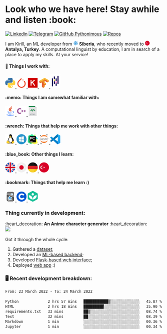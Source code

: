 <h1> Look who we have here! Stay awhile and listen :book: </h1>

[![Linkedin](https://img.shields.io/badge/-kirnikolaev-blue?style=flat&logo=Linkedin&logoColor=white&link=https://www.linkedin.com/in/kirnikolaev/)](https://www.linkedin.com/in/kirnikolaev/)
[![Telegram](https://img.shields.io/badge/-Ophelion-0088cc?style=flat&logo=Telegram&logoColor=white&link=https://web.telegram.org/#/im?p=@Ophelion)](https://web.telegram.org/#/im?p=@Ophelion)
[![GitHub Pythonimous](https://img.shields.io/github/followers/Pythonimous?label=follow&style=social)](https://github.com/Pythonimous)
[![Repos](https://badges.pufler.dev/repos/Pythonimous)](https://badges.pufler.dev)

<p>I am Kirill, an ML developer from
   <img alt="Siberia" title="Siberia" width="15px" src="https://raw.githubusercontent.com/Pythonimous/Pythonimous/main/assets/geo/snow.svg"> <b>Siberia</b>, who recently moved to <img alt="Turkey" title="Turkey" width="15px" src="https://raw.githubusercontent.com/Pythonimous/Pythonimous/main/assets/geo/turkey.svg" /> <b>Antalya, Turkey</b>. A computational linguist by education, I am in search of a place to apply my skills. At your service!</p>

<h4> 🔭 Things I work with: </h4>
<!-- languages -->
<a href="https://www.python.org/">
   <img alt="Python" title="Python" width="32px" src="https://raw.githubusercontent.com/Pythonimous/Pythonimous/main/assets/python.svg" />
</a>
<!-- tools -->
<a href="https://pytorch.org/">
   <img alt="Pytorch" title="Pytorch" width="32px" src="https://raw.githubusercontent.com/Pythonimous/Pythonimous/main/assets/pytorch.svg" />
</a>
<a href="https://keras.io/">
   <img alt="Keras" title="Keras" width="32px" src="https://raw.githubusercontent.com/Pythonimous/Pythonimous/main/assets/keras.png" />
</a>
<a href="https://www.tensorflow.org/">
   <img alt="Tensorflow" title="Tensorflow" width="32px" src="https://raw.githubusercontent.com/Pythonimous/Pythonimous/main/assets/tensorflow.svg" />
</a>
<a href="https://pandas.pydata.org/">
   <img alt="Pandas" title="Pandas" width="32px" src="https://raw.githubusercontent.com/Pythonimous/Pythonimous/main/assets/pandas.svg" />
</a>

<h4> :memo: Things I am somewhat familiar with: </h4>
<!-- languages -->
<a href="https://www.java.com/">
   <img alt="Java" title="Python" width="32px" src="https://raw.githubusercontent.com/Pythonimous/Pythonimous/main/assets/java.svg" />
</a>
<a href="https://en.cppreference.com/w/">
   <img alt="C++" title="C++" width="32px" src="https://raw.githubusercontent.com/Pythonimous/Pythonimous/main/assets/cpp.svg" />
</a>
<a href="https://html.spec.whatwg.org/multipage/">
   <img alt="HTML" title="HTML" width="32px" src="https://raw.githubusercontent.com/Pythonimous/Pythonimous/main/assets/html.svg" />
</a>

<h4> :wrench: Things that help me work with other things: </h4>
<!-- OS -->
<a href="https://www.linux.org/">
   <img alt="Linux" title="Linux" width="32px" src="https://raw.githubusercontent.com/Pythonimous/Pythonimous/main/assets/linux.svg" />
</a>
<!-- tools -->
<a href="https://www.microsoft.com/en-us/windows">
   <img alt="Windows" title="Windows" width="32px" src="https://raw.githubusercontent.com/Pythonimous/Pythonimous/main/assets/windows.svg" />
</a>
<a href="https://www.jetbrains.com/pycharm/">
   <img alt="Pycharm" title="Pycharm" width="32px" src="https://raw.githubusercontent.com/Pythonimous/Pythonimous/main/assets/pycharm.svg" />
</a>
<a href="https://jupyter.org/">
   <img alt="Jupyter" title="Jupyter" width="32px" src="https://raw.githubusercontent.com/Pythonimous/Pythonimous/main/assets/jupyter.svg" />
</a>
<a href="https://code.visualstudio.com/">
   <img alt="VSC" title="VSC" width="32px" src="https://raw.githubusercontent.com/Pythonimous/Pythonimous/main/assets/vsc.svg" />
</a>

<h4> :blue_book: Other things I learn: </h4>
<!-- languages -->
<a href="https://www.urbandictionary.com/">
   <img alt="english" title="english" width="32px" src="https://raw.githubusercontent.com/Pythonimous/Pythonimous/main/assets/geo/uk.svg" />
</a>
<a href="https://jisho.org">
   <img alt="japanese" title="japanese" width="32px" src="https://raw.githubusercontent.com/Pythonimous/Pythonimous/main/assets/geo/japan.svg" />
</a>
<a href="https://www.linguee.com/english-german">
   <img alt="german" title="german" width="32px" src="https://raw.githubusercontent.com/Pythonimous/Pythonimous/main/assets/geo/germany.svg" />
</a>
<a href="https://translate.google.com">
   <img alt="turkish" title="turkish" width="32px" src="https://raw.githubusercontent.com/Pythonimous/Pythonimous/main/assets/geo/turkey.svg" />
</a>

<h4> :bookmark: Things that help me learn :) </h4>
<a href="https://www.urbandictionary.com/">
   <img alt="english" title="english" width="32px" src="https://raw.githubusercontent.com/Pythonimous/Pythonimous/main/assets/anki.png" />
</a>
<a href="https://jisho.org">
   <img alt="japanese" title="japanese" width="32px" src="https://raw.githubusercontent.com/Pythonimous/Pythonimous/main/assets/coursera.png" />
</a>
<a href="https://www.linguee.com/english-german">
   <img alt="german" title="german" width="32px" src="https://raw.githubusercontent.com/Pythonimous/Pythonimous/main/assets/khan.png" />
</a>

<h3> Thing currently in development: </h3>
:heart_decoration: <b>An Anime character generator</b> :heart_decoration:
<br>
<img src="https://raw.githubusercontent.com/Pythonimous/Pythonimous/main/assets/gifs/namegen.gif" width="700" />
<br>
<p>Got it through the whole cycle:</p>
<ol>
   <li>Gathered a <a href="https://www.kaggle.com/datasets/37798ba55fed88400b584cd0df4e784317eb7a6708e02fd5a650559fb4598353">dataset</a>;</li>
   <li>Developed an <a href="https://github.com/Pythonimous/ficbot">ML-based backend</a>;</li>
   <li>Developed <a href="https://github.com/Pythonimous/ficbot-web">Flask-based web interface</a>;</li>
   <li>Deployed <a href="https://ficbotweb.herokuapp.com/">web app</a> :)</li>
</ol>
<h3> 🖥️ Recent development breakdown: </h3>
<!--START_SECTION:waka-->

```text
From: 23 March 2022 - To: 24 March 2022

Python             2 hrs 57 mins   ███████████▒░░░░░░░░░░░░░   45.87 %
HTML               2 hrs 18 mins   █████████░░░░░░░░░░░░░░░░   35.90 %
requirements.txt   33 mins         ██▒░░░░░░░░░░░░░░░░░░░░░░   08.74 %
Text               32 mins         ██░░░░░░░░░░░░░░░░░░░░░░░   08.39 %
Markdown           1 min           ░░░░░░░░░░░░░░░░░░░░░░░░░   00.36 %
Jupyter            1 min           ░░░░░░░░░░░░░░░░░░░░░░░░░   00.34 %
```

<!--END_SECTION:waka-->
<!--
**Pythonimous/Pythonimous** is a ✨ _special_ ✨ repository because its `README.md` (this file) appears on your GitHub profile.

Here are some ideas to get you started:

- 🔭 I’m currently working on ...
- 🌱 I’m currently learning ...
- 👯 I’m looking to collaborate on ...
- 🤔 I’m looking for help with ...
- 💬 Ask me about ...
- 📫 How to reach me: ...
- 😄 Pronouns: ...
- ⚡ Fun fact: ...
-->
